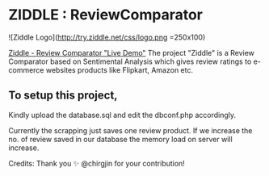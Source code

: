 # ZIDDLE : ReviewComparator
![Ziddle Logo](http://try.ziddle.net/css/logo.png =250x100)

[Ziddle - Review Comparator "Live Demo"](http://try.ziddle.net/)
The project "Ziddle" is a Review Comparator based on Sentimental Analysis which gives review ratings to e-commerce websites products like Flipkart, Amazon etc.

## To setup this project,
Kindly upload the database.sql and edit the dbconf.php accordingly.

Currently the scrapping just saves one review product. If we increase the no. of review saved in our database the memory load on server will increase. 

Credits: Thank you :sparkles: @chirgjin for your contribution!